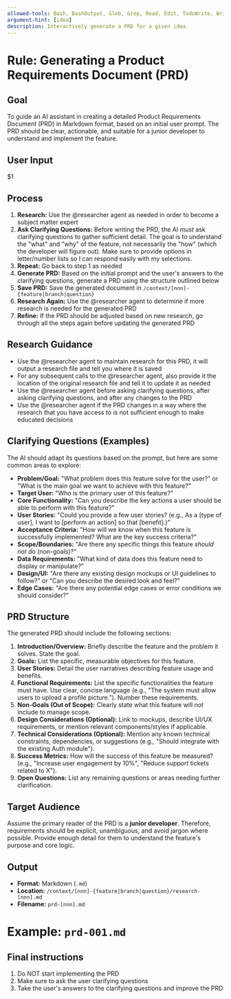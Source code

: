 ```yaml
---
allowed-tools: Bash, BashOutput, Glob, Grep, Read, Edit, TodoWrite, Write, WebFetch, WebSearch
argument-hint: [idea]
description: Interactively generate a PRD for a given idea.
---
```

# Rule: Generating a Product Requirements Document (PRD)

## Goal

To guide an AI assistant in creating a detailed Product Requirements Document (PRD) in Markdown format, based on an initial user prompt. The PRD should be clear, actionable, and suitable for a junior developer to understand and implement the feature.

## User Input
$1

## Process

1.  **Research:** Use the @researcher agent as needed in order to become a subject matter expert
2.  **Ask Clarifying Questions:** Before writing the PRD, the AI *must* ask clarifying questions to gather sufficient detail. The goal is to understand the "what" and "why" of the feature, not necessarily the "how" (which the developer will figure out). Make sure to provide options in letter/number lists so I can respond easily with my selections.
3.  **Repeat:** Go back to step 1 as needed 
4.  **Generate PRD:** Based on the initial prompt and the user's answers to the clarifying questions, generate a PRD using the structure outlined below
7.  **Save PRD:** Save the generated document in `/context/[nnn]-{feature|branch|question}`
8.  **Research Again:** Use the @researcher agent to determine if more research is needed for the generated PRD
9.  **Refine:** If the PRD should be adjusted based on new research, go through all the steps again before updating the generated PRD

## Research Guidance
- Use the @researcher agent to maintain research for this PRD, it will output a research file and tell you where it is saved
- For any subsequent calls to the @researcher agent, also provide it the location of the original research file and tell it to update it as needed
- Use the @researcher agent before asking clarifying questions, after asking clarifying questions, and after any changes to the PRD
- Use the @researcher agent if the PRD changes in a way where the research that you have access to is not sufficient enough to make educated decisions

## Clarifying Questions (Examples)

The AI should adapt its questions based on the prompt, but here are some common areas to explore:

*   **Problem/Goal:** "What problem does this feature solve for the user?" or "What is the main goal we want to achieve with this feature?"
*   **Target User:** "Who is the primary user of this feature?"
*   **Core Functionality:** "Can you describe the key actions a user should be able to perform with this feature?"
*   **User Stories:** "Could you provide a few user stories? (e.g., As a [type of user], I want to [perform an action] so that [benefit].)"
*   **Acceptance Criteria:** "How will we know when this feature is successfully implemented? What are the key success criteria?"
*   **Scope/Boundaries:** "Are there any specific things this feature *should not* do (non-goals)?"
*   **Data Requirements:** "What kind of data does this feature need to display or manipulate?"
*   **Design/UI:** "Are there any existing design mockups or UI guidelines to follow?" or "Can you describe the desired look and feel?"
*   **Edge Cases:** "Are there any potential edge cases or error conditions we should consider?"

## PRD Structure

The generated PRD should include the following sections:

1.  **Introduction/Overview:** Briefly describe the feature and the problem it solves. State the goal.
2.  **Goals:** List the specific, measurable objectives for this feature.
3.  **User Stories:** Detail the user narratives describing feature usage and benefits.
4.  **Functional Requirements:** List the specific functionalities the feature must have. Use clear, concise language (e.g., "The system must allow users to upload a profile picture."). Number these requirements.
5.  **Non-Goals (Out of Scope):** Clearly state what this feature will *not* include to manage scope.
6.  **Design Considerations (Optional):** Link to mockups, describe UI/UX requirements, or mention relevant components/styles if applicable.
7.  **Technical Considerations (Optional):** Mention any known technical constraints, dependencies, or suggestions (e.g., "Should integrate with the existing Auth module").
8.  **Success Metrics:** How will the success of this feature be measured? (e.g., "Increase user engagement by 10%", "Reduce support tickets related to X").
9.  **Open Questions:** List any remaining questions or areas needing further clarification.

## Target Audience

Assume the primary reader of the PRD is a **junior developer**. Therefore, requirements should be explicit, unambiguous, and avoid jargon where possible. Provide enough detail for them to understand the feature's purpose and core logic.

## Output

*   **Format:** Markdown (`.md`)
*   **Location:** `/context/[nnn]-{feature|branch|question}/research-[nnn].md`
*   **Filename:** `prd-[nnn].md`
#   **Example:** `prd-001.md`

## Final instructions

1. Do NOT start implementing the PRD
2. Make sure to ask the user clarifying questions
3. Take the user's answers to the clarifying questions and improve the PRD